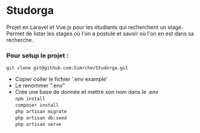 # Studorga

Projet en Laravel et Vue.js pour les étudiants qui recherchent un stage.  
Permet de lister les stages où l'on a postulé et savoir où l'on en est dans sa recherche.

### Pour setup le projet :

``git clone git@github.com:Simrche/Studorga.git``
- Copier coller le fichier '.env example'
- Le renommer ".env"
- Crée une base de donnée et mettre son nom dans le .env  
``npm install``  
``composer install``  
``php artisan migrate``  
``php artisan db:seed``  
``php artisan serve``  
